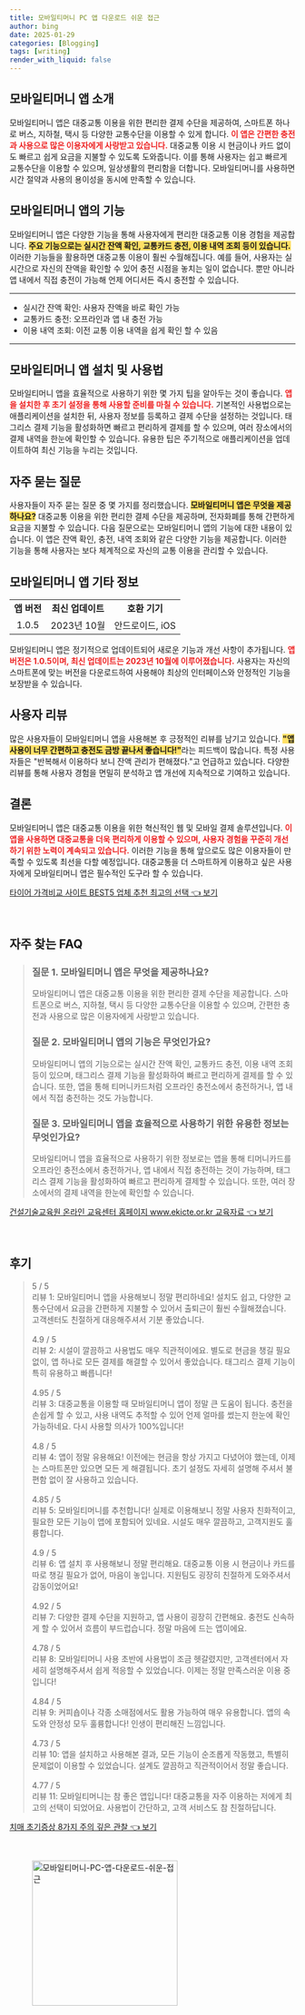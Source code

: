 ```yaml
---
title: 모바일티머니 PC 앱 다운로드 쉬운 접근
author: bing
date: 2025-01-29
categories: [Blogging]
tags: [writing]
render_with_liquid: false
---
```



<h2 id='모바일티머니앱소개'>모바일티머니 앱 소개</h2>

<p>모바일티머니 앱은 대중교통 이용을 위한 편리한 결제 수단을 제공하여, 스마트폰 하나로 버스, 지하철, 택시 등 다양한 교통수단을 이용할 수 있게 합니다. <b><span style="color: #ee2323;">이 앱은 간편한 충전과 사용으로 많은 이용자에게 사랑받고 있습니다.</span></b> 대중교통 이용 시 현금이나 카드 없이도 빠르고 쉽게 요금을 지불할 수 있도록 도와줍니다. 이를 통해 사용자는 쉽고 빠르게 교통수단을 이용할 수 있으며, 일상생활의 편리함을 더합니다. 모바일티머니를 사용하면 시간 절약과 사용의 용이성을 동시에 만족할 수 있습니다.</p>

<h2 id='모바일티머니앱기능'>모바일티머니 앱의 기능</h2>

<p>모바일티머니 앱은 다양한 기능을 통해 사용자에게 편리한 대중교통 이용 경험을 제공합니다. <b><span style="background-color: #ffe066;">주요 기능으로는 실시간 잔액 확인, 교통카드 충전, 이용 내역 조회 등이 있습니다.</span></b> 이러한 기능들을 활용하면 대중교통 이용이 훨씬 수월해집니다. 예를 들어, 사용자는 실시간으로 자신의 잔액을 확인할 수 있어 충전 시점을 놓치는 일이 없습니다. 뿐만 아니라 앱 내에서 직접 충전이 가능해 언제 어디서든 즉시 충전할 수 있습니다.</p>

<hr />

<ul>
    <li>실시간 잔액 확인: 사용자 잔액을 바로 확인 가능</li>
    <li>교통카드 충전: 오프라인과 앱 내 충전 가능</li>
    <li>이용 내역 조회: 이전 교통 이용 내역을 쉽게 확인 할 수 있음</li>
</ul>

<hr />

<h2 id='모바일티머니앱설치'>모바일티머니 앱 설치 및 사용법</h2>

<p>모바일티머니 앱을 효율적으로 사용하기 위한 몇 가지 팁을 알아두는 것이 좋습니다. <b><span style="color: #ee2323;">앱을 설치한 후 초기 설정을 통해 사용할 준비를 마칠 수 있습니다.</span></b> 기본적인 사용법으로는 애플리케이션을 설치한 뒤, 사용자 정보를 등록하고 결제 수단을 설정하는 것입니다. 태그리스 결제 기능을 활성화하면 빠르고 편리하게 결제를 할 수 있으며, 여러 장소에서의 결제 내역을 한눈에 확인할 수 있습니다. 유용한 팁은 주기적으로 애플리케이션을 업데이트하여 최신 기능을 누리는 것입니다.</p>

<h2 id='자주묻는질문'>자주 묻는 질문</h2>

<p>사용자들이 자주 묻는 질문 중 몇 가지를 정리했습니다. <b><span style="background-color: #ffe066;">모바일티머니 앱은 무엇을 제공하나요?</span></b> 대중교통 이용을 위한 편리한 결제 수단을 제공하며, 전자화폐를 통해 간편하게 요금을 지불할 수 있습니다. 다음 질문으로는 모바일티머니 앱의 기능에 대한 내용이 있습니다. 이 앱은 잔액 확인, 충전, 내역 조회와 같은 다양한 기능을 제공합니다. 이러한 기능을 통해 사용자는 보다 체계적으로 자신의 교통 이용을 관리할 수 있습니다.</p>

<h2 id='모바일티머니앱기타정보'>모바일티머니 앱 기타 정보</h2>

<table>
    <tr>
        <td style="text-align: center; height: 17px;"><b>앱 버전</b></td>
        <td style="text-align: center; height: 17px;"><b>최신 업데이트</b></td>
        <td style="text-align: center; height: 17px;"><b>호환 기기</b></td>
    </tr>
    <tr>
        <td style="text-align: center; height: 17px;">1.0.5</td>
        <td style="text-align: center; height: 17px;">2023년 10월</td>
        <td style="text-align: center; height: 17px;">안드로이드, iOS</td>
    </tr>
</table>

<p>모바일티머니 앱은 정기적으로 업데이트되어 새로운 기능과 개선 사항이 추가됩니다. <b><span style="color: #ee2323;">앱 버전은 1.0.5이며, 최신 업데이트는 2023년 10월에 이루어졌습니다.</span></b> 사용자는 자신의 스마트폰에 맞는 버전을 다운로드하여 사용해야 최상의 인터페이스와 안정적인 기능을 보장받을 수 있습니다.</p>

<h2 id='사용자리뷰'>사용자 리뷰</h2>

<p>많은 사용자들이 모바일티머니 앱을 사용해본 후 긍정적인 리뷰를 남기고 있습니다. <b><span style="background-color: #ffe066;">"앱 사용이 너무 간편하고 충전도 금방 끝나서 좋습니다!"</span></b>라는 피드백이 많습니다. 특정 사용자들은 "반복해서 이용하다 보니 잔액 관리가 편해졌다."고 언급하고 있습니다. 다양한 리뷰를 통해 사용자 경험을 면밀히 분석하고 앱 개선에 지속적으로 기여하고 있습니다.</p>

<h2 id='결론'>결론</h2>

<p>모바일티머니 앱은 대중교통 이용을 위한 혁신적인 웹 및 모바일 결제 솔루션입니다. <b><span style="color: #ee2323;">이 앱을 사용하면 대중교통을 더욱 편리하게 이용할 수 있으며, 사용자 경험을 꾸준히 개선하기 위한 노력이 계속되고 있습니다.</span></b> 이러한 기능을 통해 앞으로도 많은 이용자들이 만족할 수 있도록 최선을 다할 예정입니다. 대중교통을 더 스마트하게 이용하고 싶은 사용자에게 모바일티머니 앱은 필수적인 도구라 할 수 있습니다.</p>


<p><a class="click-button" title="타이어 가격비교 사이트 BEST5 업체 추천 최고의 선택" href="https://aptwhite.github.io/posts/%ED%83%80%EC%9D%B4%EC%96%B4-%EA%B0%80%EA%B2%A9%EB%B9%84%EA%B5%90-%EC%82%AC%EC%9D%B4%ED%8A%B8-BEST5-%EC%97%85%EC%B2%B4-%EC%B6%94%EC%B2%9C-%EC%B5%9C%EA%B3%A0%EC%9D%98-%EC%84%A0%ED%83%9D/" rel="dofollow">타이어 가격비교 사이트 BEST5 업체 추천 최고의 선택 👈 보기</a></p><br>
<h2 id='자주_찾는_FAQ'>자주 찾는 FAQ</h2>
<div itemscope="" itemtype="https://schema.org/FAQPage"> 
<blockquote> 
<div itemscope="" itemprop="mainEntity" itemtype="https://schema.org/Question"> 
<h3 itemprop="name">질문 1. 모바일티머니 앱은 무엇을 제공하나요?</h3> 
<div itemscope="" itemprop="acceptedAnswer" itemtype="https://schema.org/Answer"> 
<span itemprop="text"> 
<p>모바일티머니 앱은 대중교통 이용을 위한 편리한 결제 수단을 제공합니다. 스마트폰으로 버스, 지하철, 택시 등 다양한 교통수단을 이용할 수 있으며, 간편한 충전과 사용으로 많은 이용자에게 사랑받고 있습니다.</p> 
</span> 
</div> 
</div> 
<div itemscope="" itemprop="mainEntity" itemtype="https://schema.org/Question"> 
<h3 itemprop="name">질문 2. 모바일티머니 앱의 기능은 무엇인가요?</h3> 
<div itemscope="" itemprop="acceptedAnswer" itemtype="https://schema.org/Answer"> 
<span itemprop="text"> 
<p>모바일티머니 앱의 기능으로는 실시간 잔액 확인, 교통카드 충전, 이용 내역 조회 등이 있으며, 태그리스 결제 기능을 활성화하여 빠르고 편리하게 결제를 할 수 있습니다. 또한, 앱을 통해 티머니카드처럼 오프라인 충전소에서 충전하거나, 앱 내에서 직접 충전하는 것도 가능합니다.</p> 
</span> 
</div> 
</div> 
<div itemscope="" itemprop="mainEntity" itemtype="https://schema.org/Question"> 
<h3 itemprop="name">질문 3. 모바일티머니 앱을 효율적으로 사용하기 위한 유용한 정보는 무엇인가요?</h3> 
<div itemscope="" itemprop="acceptedAnswer" itemtype="https://schema.org/Answer"> 
<span itemprop="text"> 
<p>모바일티머니 앱을 효율적으로 사용하기 위한 정보로는 앱을 통해 티머니카드를 오프라인 충전소에서 충전하거나, 앱 내에서 직접 충전하는 것이 가능하며, 태그리스 결제 기능을 활성화하여 빠르고 편리하게 결제할 수 있습니다. 또한, 여러 장소에서의 결제 내역을 한눈에 확인할 수 있습니다.</p> 
</span> 
</div> 
</div> 
</blockquote> 
</div>
<p><a class="click-button" title="건설기술교육원 온라인 교육센터 홈페이지 www.ekicte.or.kr 교육자료" href="https://aptwhite.github.io/posts/%EA%B1%B4%EC%84%A4%EA%B8%B0%EC%88%A0%EA%B5%90%EC%9C%A1%EC%9B%90-%EC%98%A8%EB%9D%BC%EC%9D%B8-%EA%B5%90%EC%9C%A1%EC%84%BC%ED%84%B0-%ED%99%88%ED%8E%98%EC%9D%B4%EC%A7%80-www.ekicte.or.kr-%EA%B5%90%EC%9C%A1%EC%9E%90%EB%A3%8C/" rel="dofollow">건설기술교육원 온라인 교육센터 홈페이지 www.ekicte.or.kr 교육자료 👈 보기</a></p><br>
<h2 id='후기'>후기</h2>
<div itemscope itemtype="https://schema.org/Product">
  <blockquote>
  <div itemprop="review" itemscope itemtype="https://schema.org/Review">
      <div itemprop="reviewRating" itemscope itemtype="https://schema.org/Rating"> <span itemprop="ratingValue">5</span> / <span itemprop="bestRating">5</span> </div>
      <span itemprop="reviewBody">리뷰 1: 모바일티머니 앱을 사용해보니 정말 편리하네요! 설치도 쉽고, 다양한 교통수단에서 요금을 간편하게 지불할 수 있어서 출퇴근이 훨씬 수월해졌습니다. 고객센터도 친절하게 대응해주셔서 기분 좋았습니다.</span>
  </div>
  <br>
  <div itemprop="review" itemscope itemtype="https://schema.org/Review">
      <div itemprop="reviewRating" itemscope itemtype="https://schema.org/Rating"> <span itemprop="ratingValue">4.9</span> / <span itemprop="bestRating">5</span> </div>
      <span itemprop="reviewBody">리뷰 2: 시설이 깔끔하고 사용법도 매우 직관적이에요. 별도로 현금을 챙길 필요 없이, 앱 하나로 모든 결제를 해결할 수 있어서 좋았습니다. 태그리스 결제 기능이 특히 유용하고 빠릅니다!</span>
  </div>
  <br>
  <div itemprop="review" itemscope itemtype="https://schema.org/Review">
      <div itemprop="reviewRating" itemscope itemtype="https://schema.org/Rating"> <span itemprop="ratingValue">4.95</span> / <span itemprop="bestRating">5</span> </div>
      <span itemprop="reviewBody">리뷰 3: 대중교통을 이용할 때 모바일티머니 앱이 정말 큰 도움이 됩니다. 충전을 손쉽게 할 수 있고, 사용 내역도 추적할 수 있어 언제 얼마를 썼는지 한눈에 확인 가능하네요. 다시 사용할 의사가 100%입니다!</span>
  </div>
  <br>
  <div itemprop="review" itemscope itemtype="https://schema.org/Review">
      <div itemprop="reviewRating" itemscope itemtype="https://schema.org/Rating"> <span itemprop="ratingValue">4.8</span> / <span itemprop="bestRating">5</span> </div>
      <span itemprop="reviewBody">리뷰 4: 앱이 정말 유용해요! 이전에는 현금을 항상 가지고 다녔어야 했는데, 이제는 스마트폰만 있으면 모든 게 해결됩니다. 초기 설정도 자세히 설명해 주셔서 불편함 없이 잘 사용하고 있습니다.</span>
  </div>
  <br>
  <div itemprop="review" itemscope itemtype="https://schema.org/Review">
      <div itemprop="reviewRating" itemscope itemtype="https://schema.org/Rating"> <span itemprop="ratingValue">4.85</span> / <span itemprop="bestRating">5</span> </div>
      <span itemprop="reviewBody">리뷰 5: 모바일티머니를 추천합니다! 실제로 이용해보니 정말 사용자 친화적이고, 필요한 모든 기능이 앱에 포함되어 있네요. 시설도 매우 깔끔하고, 고객지원도 훌륭합니다.</span>
  </div>
  <br>
  <div itemprop="review" itemscope itemtype="https://schema.org/Review">
      <div itemprop="reviewRating" itemscope itemtype="https://schema.org/Rating"> <span itemprop="ratingValue">4.9</span> / <span itemprop="bestRating">5</span> </div>
      <span itemprop="reviewBody">리뷰 6: 앱 설치 후 사용해보니 정말 편리해요. 대중교통 이용 시 현금이나 카드를 따로 챙길 필요가 없어, 마음이 놓입니다. 지원팀도 굉장히 친절하게 도와주셔서 감동이었어요!</span>
  </div>
  <br>
  <div itemprop="review" itemscope itemtype="https://schema.org/Review">
      <div itemprop="reviewRating" itemscope itemtype="https://schema.org/Rating"> <span itemprop="ratingValue">4.92</span> / <span itemprop="bestRating">5</span> </div>
      <span itemprop="reviewBody">리뷰 7: 다양한 결제 수단을 지원하고, 앱 사용이 굉장히 간편해요. 충전도 신속하게 할 수 있어서 흐름이 부드럽습니다. 정말 마음에 드는 앱이에요.</span>
  </div>
  <br>
  <div itemprop="review" itemscope itemtype="https://schema.org/Review">
      <div itemprop="reviewRating" itemscope itemtype="https://schema.org/Rating"> <span itemprop="ratingValue">4.78</span> / <span itemprop="bestRating">5</span> </div>
      <span itemprop="reviewBody">리뷰 8: 모바일티머니 사용 초반에 사용법이 조금 헷갈렸지만, 고객센터에서 자세히 설명해주셔서 쉽게 적응할 수 있었습니다. 이제는 정말 만족스러운 이용 중입니다!</span>
  </div>
  <br>
  <div itemprop="review" itemscope itemtype="https://schema.org/Review">
      <div itemprop="reviewRating" itemscope itemtype="https://schema.org/Rating"> <span itemprop="ratingValue">4.84</span> / <span itemprop="bestRating">5</span> </div>
      <span itemprop="reviewBody">리뷰 9: 커피숍이나 각종 소매점에서도 활용 가능하여 매우 유용합니다. 앱의 속도와 안정성 모두 훌륭합니다! 인생이 편리해진 느낌입니다.</span>
  </div>
  <br>
  <div itemprop="review" itemscope itemtype="https://schema.org/Review">
      <div itemprop="reviewRating" itemscope itemtype="https://schema.org/Rating"> <span itemprop="ratingValue">4.73</span> / <span itemprop="bestRating">5</span> </div>
      <span itemprop="reviewBody">리뷰 10: 앱을 설치하고 사용해본 결과, 모든 기능이 순조롭게 작동했고, 특별히 문제없이 이용할 수 있었습니다. 설계도 깔끔하고 직관적이어서 정말 좋습니다.</span>
  </div>
  <br>
  <div itemprop="review" itemscope itemtype="https://schema.org/Review">
      <div itemprop="reviewRating" itemscope itemtype="https://schema.org/Rating"> <span itemprop="ratingValue">4.77</span> / <span itemprop="bestRating">5</span> </div>
      <span itemprop="reviewBody">리뷰 11: 모바일티머니는 참 좋은 앱입니다! 대중교통을 자주 이용하는 저에게 최고의 선택이 되었어요. 사용법이 간단하고, 고객 서비스도 참 친절하답니다.</span>
  </div>
  </blockquote>
</div>
<p><a class="click-button" title="치매 초기증상 8가지 주의 깊은 관찰" href="https://aptwhite.github.io/posts/%EC%B9%98%EB%A7%A4-%EC%B4%88%EA%B8%B0%EC%A6%9D%EC%83%81-8%EA%B0%80%EC%A7%80-%EC%A3%BC%EC%9D%98-%EA%B9%8A%EC%9D%80-%EA%B4%80%EC%B0%B0/" rel="dofollow">치매 초기증상 8가지 주의 깊은 관찰 👈 보기</a></p><br>
<figure class="image"><img src="https://aptwhite.github.io/assets/img/thumbnail/모바일티머니-PC-앱-다운로드-쉬운-접근.webp" alt="모바일티머니-PC-앱-다운로드-쉬운-접근" width="256" height="256"></figure>